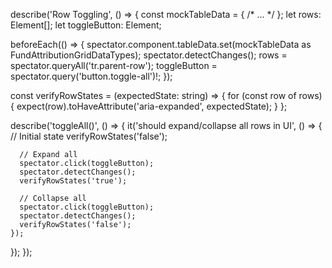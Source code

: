 describe('Row Toggling', () => {
  const mockTableData = { /* ... */ };
  let rows: Element[];
  let toggleButton: Element;

  beforeEach(() => {
    spectator.component.tableData.set(mockTableData as FundAttributionGridDataTypes);
    spectator.detectChanges();
    rows = spectator.queryAll('tr.parent-row');
    toggleButton = spectator.query('button.toggle-all')!;
  });

  const verifyRowStates = (expectedState: string) => {
    for (const row of rows) {
      expect(row).toHaveAttribute('aria-expanded', expectedState);
    }
  };

  describe('toggleAll()', () => {
    it('should expand/collapse all rows in UI', () => {
      // Initial state
      verifyRowStates('false');

      // Expand all
      spectator.click(toggleButton);
      spectator.detectChanges();
      verifyRowStates('true');

      // Collapse all
      spectator.click(toggleButton);
      spectator.detectChanges();
      verifyRowStates('false');
    });
  });
});